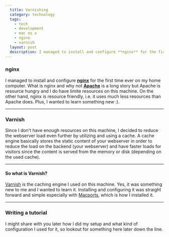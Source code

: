 ```yaml
---
  title: Varnishing
  category: technology
  tags:
    - tech
    - development
    - mac os x
    - nginx
    - varnish
  layout: post
  description: I managed to install and configure **nginx** for the first time ever on my home computer. What is nginx and why not **Apache** is a long story but Apache is resource hungry and I do have limited resources on this machine. On the other hand, **nginx** is resource friendly, i.e. it uses much less resources than Apache does. Plus, I wanted to learn something new :).
---
```


### nginx ###

I managed to install and configure **[nginx](http://nginx.net/ "nginx website")** for the first time ever on my home computer. What is nginx and why not **[Apache](http://httpd.apache.org "Apache's website")** is a long story but Apache is resource hungry and I do have limite resources on this machine. On the other hand, nginx is resource friendly, i.e. it uses much less resources than Apache does. Plus, I wanted to learn something new :).
***

### Varnish ###

Since I don't have enough resources on this machine, I decided to reduce the webserver load even further by utilizing and using a cache. A cache engine basically stores the static content of your webserver in order to reduce the load on the backend (your webserver) and have faster loads for visitors since the content is served from the memory or disk (depending on the used cache).
***

#### So what is Varnish? ####

[Varnish](https://www.varnish-cache.org/ "Varnish Cache") is the caching engine I used on this machine. Yes, it was something new to me and I wanted to learn it. Installing and configuring it was straight forward and simple especially with [Macports](http://www.macports.org "Macports"), which is how I installed it.
***

### Writing a tutorial ###
I might share with you later how I did my setup and what kind of configuration I used for it, so lookout for something here later down the line.
